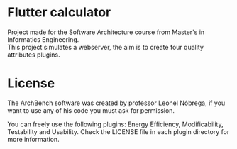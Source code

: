 
# Flutter calculator

Project made for the Software Architecture course from Master's in Informatics Engineering.  
This project simulates a webserver, the aim is to create four quality attributes plugins.

# License

The ArchBench software was created by professor Leonel Nóbrega, if you want to use any of his code you must ask for permission.

You can freely use the following plugins: Energy Efficiency, Modificability, Testability and Usability. Check the LICENSE file in each plugin directory for more information.